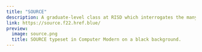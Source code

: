 ```yaml
---
title: "SOURCE"
description: A graduate-level class at RISD which interrogates the many definintions of the word "source" through the lens of the digital.
link: https://source.f22.href.blue/
preview: 
  image: source.png
  title: SOURCE typeset in Computer Modern on a black background.
---
```

